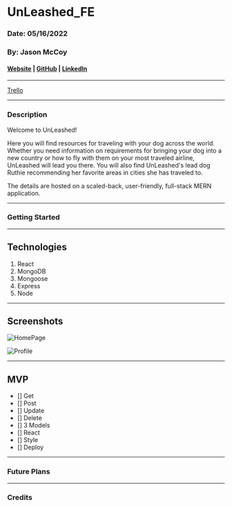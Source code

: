 # UnLeashed_FE

### Date: 05/16/2022

### By: Jason McCoy

#### [Website]() | [GitHub](https://github.com/MC-JSON) | [LinkedIn](https://www.linkedin.com/in/jasonwmccoy/)

---

[Trello](https://trello.com/b/eENjqwAP/unleashed)

---

### Description

Welcome to UnLeashed!

Here you will find resources for traveling with your dog across the world. Whether you need information on requirements for bringing your dog into a new country or how to fly with them on your most traveled airline, UnLeashed will lead you there. You will also find UnLeashed's lead dog Ruthie recommending her favorite areas in cities she has traveled to.

The details are hosted on a scaled-back, user-friendly, full-stack MERN application.

---

### Getting Started

---

## Technologies

1.  React
2.  MongoDB
3.  Mongoose
4.  Express
5.  Node

---

## Screenshots

![HomePage]()

![Profile]()

---

## **MVP**

- [] Get
- [] Post
- [] Update
- [] Delete
- [] 3 Models
- [] React
- [] Style
- [] Deploy

---

### **Future Plans**

---

### **Credits**
